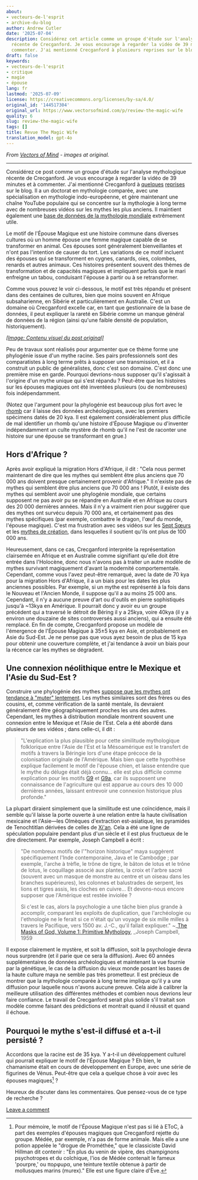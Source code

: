 ```yaml
---
about:
- vecteurs-de-l'esprit
- archive-du-blog
author: Andrew Cutler
date: '2025-07-04'
description: Considérez cet article comme un groupe d'étude sur l'analyse mythologique
  récente de Crecganford. Je vous encourage à regarder la vidéo de 39 minutes et à
  commenter. J'ai mentionné Crecganford à plusieurs reprises sur le blog. H...
draft: false
keywords:
- vecteurs-de-l'esprit
- critique
- magie
- épouse
lang: fr
lastmod: '2025-07-09'
license: https://creativecommons.org/licenses/by-sa/4.0/
original_id: '144517304'
original_url: https://www.vectorsofmind.com/p/review-the-magic-wife
quality: 6
slug: review-the-magic-wife
tags: []
title: Revue The Magic Wife
translation_model: gpt-4o
---
```


*From [Vectors of Mind](https://www.vectorsofmind.com/p/review-the-magic-wife) - images at original.*

---

Considérez ce post comme un groupe d'étude sur l'analyse mythologique récente de Crecganford. Je vous encourage à regarder la vidéo de 39 minutes et à commenter. J'ai mentionné Crecganford à [quelques](https://www.vectorsofmind.com/p/archeologists-vs-the-bible?open=false#%C2%A7the-schooling-effect) [reprises](https://www.vectorsofmind.com/i/135447203/dhuy-on-snake-myths) sur le blog. Il a un doctorat en mythologie comparée, avec une spécialisation en mythologie indo-européenne, et gère maintenant une chaîne YouTube populaire qui se concentre sur la mythologie à long terme avec de nombreuses vidéos sur les mythes les plus anciens. Il maintient également une [base de données de la mythologie mondiale](https://www.mythologydatabase.com/) extrêmement utile.

Le motif de l'Épouse Magique est une histoire commune dans diverses cultures où un homme épouse une femme magique capable de se transformer en animal. Ces épouses sont généralement bienveillantes et n'ont pas l'intention de causer du tort. Les variations de ce motif incluent des épouses qui se transforment en cygnes, canards, oies, colombes, renards et autres animaux. Ces histoires présentent souvent des thèmes de transformation et de capacités magiques et impliquent parfois que le mari enfreigne un tabou, conduisant l'épouse à partir ou à se retransformer.

Comme vous pouvez le voir ci-dessous, le motif est très répandu et présent dans des centaines de cultures, bien que moins souvent en Afrique subsaharienne, en Sibérie et particulièrement en Australie. C'est un domaine où Crecganford excelle car, en tant que gestionnaire de la base de données, il peut expliquer la rareté en Sibérie comme un manque général de données de la région (ainsi qu'une faible densité de population, historiquement).

[*[Image: Contenu visuel du post original]*](https://substackcdn.com/image/fetch/$s_!PR89!,f_auto,q_auto:good,fl_progressive:steep/https%3A%2F%2Fsubstack-post-media.s3.amazonaws.com%2Fpublic%2Fimages%2F708c0226-9d54-46f8-97c7-64485feb81ce_1919x1079.png)

Peu de travaux sont réalisés pour argumenter que ce thème forme une phylogénie issue d'un mythe racine. Ses pairs professionnels sont des comparatistes à long terme prêts à supposer une transmission, et il a construit un public de généralistes, donc c'est son domaine. C'est donc une première mise en garde. Pourquoi devrions-nous supposer qu'il s'agissait à l'origine d'un mythe unique qui s'est répandu ? Peut-être que les histoires sur les épouses magiques ont été inventées plusieurs (ou de nombreuses) fois indépendamment.

(Notez que l'argument pour la phylogénie est beaucoup plus fort avec le [rhomb](https://www.vectorsofmind.com/p/the-bullroarer-much-more-than-you) car il laisse des données archéologiques, avec les premiers spécimens datés de 20 kya. Il est également considérablement plus difficile de mal identifier un rhomb qu'une histoire d'Épouse Magique ou d'inventer indépendamment un culte mystère de rhomb qu'il ne l'est de raconter une histoire sur une épouse se transformant en grue.)

## Hors d'Afrique ?

Après avoir expliqué la migration Hors d'Afrique, il dit : "Cela nous permet maintenant de dire que les mythes qui semblent être plus anciens que 70 000 ans doivent presque certainement provenir d'Afrique." Il n'existe pas de mythes qui semblent être plus anciens que 70 000 ans ! Plutôt, il existe des mythes qui semblent avoir une phylogénie mondiale, que certains supposent ne pas avoir pu se répandre en Australie et en Afrique au cours des 20 000 dernières années. Mais il n'y a vraiment rien pour suggérer que des mythes ont survécu depuis 70 000 ans, et certainement pas des mythes spécifiques (par exemple, combattre le dragon, l'œuf du monde, l'épouse magique). C'est ma frustration avec ses vidéos sur les [Sept Sœurs](https://www.youtube.com/watch?v=_qyjKND3dAE) et les [mythes de création](https://youtu.be/nZmEro_ODqc?si=l_Wa0h_2RNjkjF0u), dans lesquelles il soutient qu'ils ont plus de 100 000 ans.

Heureusement, dans ce cas, Crecganford interprète la représentation clairsemée en Afrique et en Australie comme signifiant qu'elle doit être entrée dans l'Holocène, donc nous n'avons pas à traiter un autre modèle de mythes survivant magiquement d'avant la modernité comportementale. Cependant, comme vous l'avez peut-être remarqué, avec la date de 70 kya pour la migration Hors d'Afrique, il a un biais pour les dates les plus anciennes possibles. Par exemple, si un mythe est représenté à la fois dans le Nouveau et l'Ancien Monde, il suppose qu'il a au moins 25 000 ans. Cependant, il n'y a aucune preuve d'art ou d'outils en pierre sophistiqués jusqu'à ~13kya en Amérique. Il pourrait donc y avoir eu un groupe précédent qui a traversé le détroit de Béring il y a 25kya, voire 40kya (il y a environ une douzaine de sites controversés aussi anciens), qui a ensuite été remplacé. En fin de compte, Crecganford propose un modèle de l'émergence de l'Épouse Magique à 35±5 kya en Asie, et probablement en Asie du Sud-Est. Je ne pense pas que vous ayez besoin de plus de 15 kya pour obtenir une couverture complète, et j'ai tendance à avoir un biais pour la récence car les mythes se dégradent.

## Une connexion néolithique entre le Mexique et l'Asie du Sud-Est ?

Construire une phylogénie des mythes [suppose que les mythes ont tendance à "muter" lentement](https://www.vectorsofmind.com/i/135447203/the-dragon-motif-may-be-paleolithic-mythology-and-archaeology). Les mythes similaires sont des frères ou des cousins, et, comme vérification de la santé mentale, ils devraient généralement être géographiquement proches les uns des autres. Cependant, les mythes à distribution mondiale montrent souvent une connexion entre le Mexique et l'Asie de l'Est. Cela a été abordé dans plusieurs de ses vidéos ; dans celle-ci, il dit :

> "L'explication la plus plausible pour cette similitude mythologique folklorique entre l'Asie de l'Est et la Mésoamérique est le transfert de motifs à travers la Béringie lors d'une étape précoce de la colonisation originale de l'Amérique. Mais bien que cette hypothèse explique facilement le motif de l'épouse chien, et laisse entendre que le mythe du déluge était déjà connu... elle est plus difficile comme explication pour les motifs [G9](https://www.mythologydatabase.com/bd/g9.html) et [G9a](https://www.mythologydatabase.com/bd/g9a.html), car ils supposent une connaissance de l'agriculture qui est apparue au cours des 10 000 dernières années, laissant entrevoir une connexion historique plus profonde."

La plupart diraient simplement que la similitude est une coïncidence, mais il semble qu'il laisse la porte ouverte à une relation entre la haute civilisation mexicaine et l'Asie—les Olmèques d'extraction est-asiatique, les pyramides de Tenochtitlan dérivées de celles de [Xi'an](https://en.wikipedia.org/wiki/Chinese_pyramids). Cela a été une ligne de spéculation populaire pendant plus d'un siècle et il est plus fructueux de le dire directement. Par exemple, Joseph Campbell a écrit :

> "De nombreux motifs de l'"horizon historique" maya suggèrent spécifiquement l'Inde contemporaine, Java et le Cambodge ; par exemple, l'arche à trèfle, le trône de tigre, le bâton de lotus et le trône de lotus, le coquillage associé aux plantes, la croix et l'arbre sacré (souvent avec un masque de monstre au centre et un oiseau dans les branches supérieures), les colonnes et balustrades de serpent, les lions et tigres assis, les cloches en cuivre... Et devons-nous encore supposer que l'Amérique est restée inviolée ?
> 
> Si c'est le cas, alors la psychologie a une tâche bien plus grande à accomplir, comparant les exploits de duplication, que l'archéologie ou l'ethnologie ne le ferait si ce n'était qu'un voyage de six mille milles à travers le Pacifique, vers 1500 av. J.-C., qu'il fallait expliquer." ~_[The Masks of God, Volume 1: Primitive Mythology](https://www.goodreads.com/book/show/589064.The_Masks_of_God_Volume_1), _Joseph Campbell, 1959

Il expose clairement le mystère, et soit la diffusion, soit la psychologie devra nous surprendre (et il parie que ce sera la diffusion). Avec 60 années supplémentaires de données archéologiques et maintenant la vue fournie par la génétique, le cas de la diffusion du vieux monde posant les bases de la haute culture maya ne semble pas très prometteur. Il est précieux de montrer que la mythologie comparée à long terme implique qu'il y a une diffusion pour laquelle nous n'avons aucune preuve. Cela aide à calibrer la meilleure utilisation des différentes méthodes et combien nous devrions leur faire confiance. Le travail de Crecganford serait plus solide s'il traitait son modèle comme faisant des prédictions et montrait quand il réussit et quand il échoue.

## Pourquoi le mythe s'est-il diffusé et a-t-il persisté ?

Accordons que la racine est de 35 kya. Y a-t-il un développement culturel qui pourrait expliquer le motif de l'Épouse Magique ? Eh bien, le chamanisme était en cours de développement en Europe, avec une série de figurines de Vénus. Peut-être que cela a quelque chose à voir avec les épouses magiques[^1] ?

Heureux de discuter dans les commentaires. Que pensez-vous de ce type de recherche ?

[Leave a comment](https://www.vectorsofmind.com/p/review-the-magic-wife/comments)

[^1]: Pour mémoire, le motif de l'Épouse Magique n'est pas si lié à EToC, à part des exemples d'épouses magiques que Crecganford rejette du groupe. Médée, par exemple, n'a pas de forme animale. Mais elle a une potion appelée le "drogue de Prométhée," que le classiciste David Hillman dit contenir : "En plus du venin de vipère, des champignons psychotropes et du colchique, l'ios de Médée contenait le fameux 'pourpre,' ou πορφυρα, une teinture textile obtenue à partir de mollusques marins (murex)." Elle est une figure claire d'Ève.